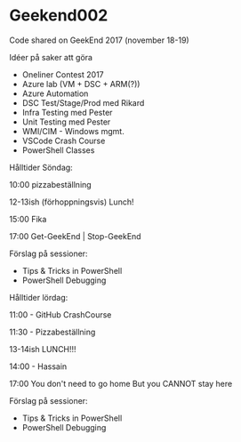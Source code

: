 # Geekend002
Code shared on GeekEnd 2017 (november 18-19)

Idéer på saker att göra  
- Oneliner Contest 2017  
- Azure lab (VM + DSC + ARM(?))  
- Azure Automation  
- DSC Test/Stage/Prod med Rikard  
- Infra Testing med Pester  
- Unit Testing med Pester  
- WMI/CIM - Windows mgmt.  
- VSCode Crash Course  
- PowerShell Classes  

Hålltider Söndag:

10:00 pizzabeställning

12-13ish (förhoppningsvis) Lunch!

15:00 Fika

17:00 Get-GeekEnd | Stop-GeekEnd

Förslag på sessioner:
- Tips & Tricks in PowerShell
- PowerShell Debugging  



Hålltider lördag:

11:00 - GitHub CrashCourse

11:30 -  Pizzabeställning

13-14ish LUNCH!!!

14:00 - Hassain

17:00 You don't need to go home
But you CANNOT stay here

Förslag på sessioner:
- Tips & Tricks in PowerShell
- PowerShell Debugging  

